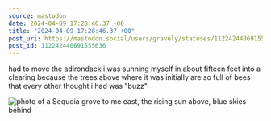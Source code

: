 ```yaml
---
source: mastodon
date: 2024-04-09 17:28:46.37 +00
title: "2024-04-09 17:28:46.37 +00"
post_uri: https://mastodon.social/users/gravely/statuses/112242440691555636
post_id: 112242440691555636
---
```

had to move the adirondack i was sunning myself in about fifteen feet into a clearing because the trees above where it was initially are so full of bees that every other thought i had was "buzz"


![photo of a Sequoia grove to me east, the rising sun above, blue skies behind](/images/112242440187121372.jpeg)

